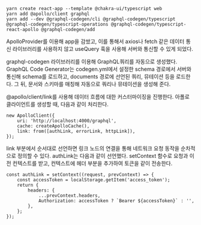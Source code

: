 ```
yarn create react-app --template @chakra-ui/typescript web
yarn add @apollo/client graphql
yarn add --dev @graphql-codegen/cli @graphql-codegen/typescript @graphql-codegen/typescript-operations @graphql-codegen/typescript-react-apollo @graphql-codegen/add
```

ApolloProvider를 이용해 app을 감쌌고, 이를 통해서 axios나 fetch 같은 데이터 통신 라이브러리를 사용하지 않고 useQuery 훅을 사용해 서버와 통신할 수 있게 되었다.

graphql-codegen 라이브러리를 이용해 GraphQL쿼리를 자동으로 생성했다. GraphQL Code Generator는 codegen.yml에서 설정한 schema 경로에서 서버와 통신해 schema를 로드하고, documents 경로에 선언된 쿼리, 뮤테이션 등을 로드한다. 그 뒤, 문서와 스키마를 매칭해 자동으로 쿼리나 뮤테이션을 생성해 준다.

@apollo/client/link를 사용해 데이터 흐름에 대한 커스터마이징을 진행한다. 아폴로 클라이언트를 생성할 때, 다음과 같이 처리한다.

```
new ApolloClient({
    uri: 'http://localhost:4000/graphql',
    cache: createApolloCache(),
    link: from([authLink, errorLink, httpLink]),
});
```

link 부분에서 순서대로 선언하면 링크 노드의 연결을 통해 네트워크 요청 동작을 순차적으로 정의할 수 있다. authLink는 다음과 같이 선언했다. setContext 함수로 요청과 이전 컨텍스트를 받고, 컨텍스트에 헤더 부분을 추가하여 토큰을 같이 전송한다.

```
const authLink = setContext((request, prevContext) => {
    const accessToken = localStorage.getItem('access_token');
    return {
        headers: {
            ...prevContext.headers,
            Authorization: accessToken ? `Bearer ${accessToken}` : '',
        },
    };
});
```
